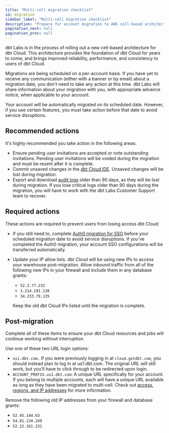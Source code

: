 ```yaml
--- 
title: "Multi-cell migration checklist"
id: migration 
sidebar_label: "Multi-cell migration checklist"
description: "Prepare for account migration to AWS cell-based architecture." 
pagination_next: null
pagination_prev: null
---
```


dbt Labs is in the process of rolling out a new cell-based architecture for dbt Cloud. This architecture provides the foundation of dbt Cloud for years to come, and brings improved reliability, performance, and consistency to users of dbt Cloud.

Migrations are being scheduled on a per-account basis. If you have yet to receive any communication (either with a banner or by email) about a migration date, you don't need to take any action at this time. dbt Labs will share information about your migration with you, with appropriate advance notice, when applicable to your account.

Your account will be automatically migrated on its scheduled date. However, if you use certain features, you must take action before that date to avoid service disruptions.

## Recommended actions

It's highly recommended you take action in the following areas:

- Ensure pending user invitations are accepted or note outstanding invitations. Pending user invitations will be voided during the migration and must be resent after it is complete.
- Commit unsaved changes in the [dbt Cloud IDE](/docs/cloud/dbt-cloud-ide/develop-in-the-cloud).  Unsaved changes will be lost during migration.
- Export and download [audit logs](/docs/cloud/manage-access/audit-log) older than 90 days, as they will be lost during migration. If you lose critical logs older than 90 days during the migration, you will have to work with the dbt Labs Customer Support team to recover.

## Required actions

These actions are required to prevent users from losing access dbt Cloud:

- If you still need to, complete [Auth0 migration for SSO](/docs/cloud/manage-access/auth0-migration) before your scheduled migration date to avoid service disruptions. If you've completed the Auth0 migration, your account SSO configurations will be transferred automatically. 
- Update your IP allow lists. dbt Cloud will be using new IPs to access your warehouse post-migration. Allow inbound traffic from all of the following new IPs in your firewall and include them in any database grants:

    - `52.3.77.232` 
    - `3.214.191.130`
    - `34.233.79.135`

    Keep the old dbt Cloud IPs listed until the migration is complete.

## Post-migration​

Complete all of these items to ensure your dbt Cloud resources and jobs will continue working without interruption.

Use one of these two URL login options:

- `us1.dbt.com.` If you were previously logging in at `cloud.getdbt.com`, you should instead plan to log in at us1.dbt.com. The original URL will still work, but you’ll have to click through to be redirected upon login.
- `ACCOUNT_PREFIX.us1.dbt.com`: A unique URL specifically for your account. If you belong to multiple accounts, each will have a unique URL available as long as they have been migrated to multi-cell. 
Check out [access, regions, and IP addresses](/docs/cloud/about-cloud/access-regions-ip-addresses) for more information.

Remove the following old IP addresses from your firewall and database grants: 

- `52.45.144.63` 
- `54.81.134.249`
- `52.22.161.231`
